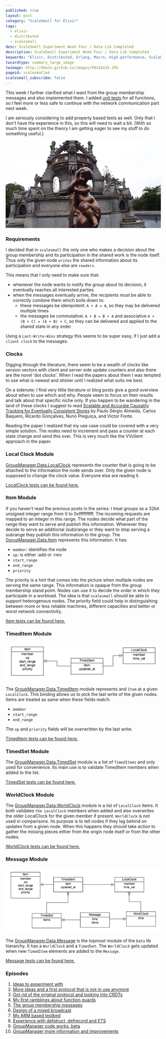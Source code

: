 ```yaml
---
published: true
layout: post
category: "ScaleSmall for Elixir"
tags:
  - elixir
  - distributed
  - scalesmall
desc: ScaleSmall Experiment Week Four / Data Lib Completed
description: ScaleSmall Experiment Week Four / Data Lib Completed
keywords: "Elixir, Distributed, Erlang, Macro, High-performance, Scalable, CRDT, VectorClock"
twcardtype: summary_large_image
twimage: http://dbeck.github.io/images/P8142435.JPG
pageid: scalesmallw4
scalesmall_subscribe: false
---
```


This week I further clarified what I want from the group membership messages and also implemented them. I added [unit tests](https://github.com/dbeck/scalesmall/tree/w4/apps/group_manager/test/group_manager/data) for all functions, so I feel more or less safe to continue with the network communication part next week.

I am seriously considering to add property based tests as well. Only that I don't have the experience in this, so this will need to wait a bit. (With so much time spent on the theory I am getting eager to see my stuff to do something useful.)

![hello from Glasgow](/images/P8142435.JPG)

### Requirements

I decided that in `scalesmall` the only one who makes a decision about the group membership and its participation in the shared work is the node itself. Thus only the given node `writes` the shared information about its participation and everyone else are `readers`.

This means that I only need to make sure that:

- whenever the node wants to notify the group about its decision, it eventually reaches all interested parties
- when the messages eventually arrive, the recipients must be able to correctly combine them which boils down to:
  - these messages be idempotent: `A + A = A`, so they may be delivered multiple times
  - the messages be commutative: `A + B = B + A` and associative `A + (B + C) = (A + B) + C`, so they can be delivered and applied to the shared state in any order

Using a `Last-Write-Wins` strategy this seems to be super easy, if I just add a `client clock` to the messages.

### Clocks

Digging through the literature, there seem to be a wealth of clocks like version vectors with client and server side update counters and also there are the novel 'dot clocks'. When I read the papers about them I was tempted to use what is newest and shinier until I realized what suits me best.

On a sidenote: I find very little literature or blog posts give a good overview about when to use which and why. People seem to focus on their results and talk about that specific niche only. If you happen to be wandering in the land of these clocks I suggest to read [Scalable and Accurate Causality Tracking for Eventually Consistent Stores](/images/dvvset-dais.pdf) by Paulo Sérgio Almeida, Carlos Baquero, Ricardo Gonçalves, Nuno Preguiça, and Victor Fonte.

Reading the paper I realized that my use case could be covered with a very simple solution. The nodes need to increment and pass a counter at each state change and send this over. This is very much like the VVclient approach in the paper.

### Local Clock Module

[GroupManager.Data.LocalClock](https://github.com/dbeck/scalesmall/blob/w4/apps/group_manager/lib/group_manager/data/local_clock.ex) represents the counter that is going to be attached to the information the node sends over. Only the given node is supposed to change the clock value. Everyone else are reading it.

[LocalClock tests can be found here.](https://github.com/dbeck/scalesmall/blob/w4/apps/group_manager/test/group_manager/data/local_clock_test.exs)

### Item Module

If you haven't read the previous posts in the series: I treat groups as a 32bit unsigned integer range from 0 to 0xffffffffff. The incoming requests are mapped to an integer in this range. The nodes decide what part of the range they want to serve and publish this information. Whenever they decide to serve an additional (sub)range or they want to stop serving a subrange they publish this information to the group. The [GorupManager.Data.Item](https://github.com/dbeck/scalesmall/blob/w4/apps/group_manager/lib/group_manager/data/item.ex) represents this information. It has:

- `member`: identifies the node
- `op`: is either :add or :rmv
- `start_range`
- `end_range`
- `priority`

The priority is a hint that comes into the picture when multiple nodes are serving the same range. This information is opaque from the group membership stand point. Nodes can use it to decide the order in which they participate in a workload. The idea is that `scalesmall` should be able to support heterogenous nodes. The priority field could help in distinguishing between more or less reliable machines, different capacities and better or worst network connectivity.

[Item tests can be found here.](https://github.com/dbeck/scalesmall/blob/w4/apps/group_manager/test/group_manager/data/item_test.exs)

### TimedItem Module

![timed_item](/images/timed_item.png)

The [GroupManager.Data.TimedItem](https://github.com/dbeck/scalesmall/blob/w4/apps/group_manager/lib/group_manager/data/timed_item.ex) module represents and `Item` at a given `LocalClock`. This binding allows us to pick the last write of the given nodes. Items are treated as same when these fields match:

- `member`
- `start_range`
- `end_range`

The `op` and `priority` fields will be overwritten by the last write.

[TimedItem tests can be found here.](https://github.com/dbeck/scalesmall/blob/w4/apps/group_manager/test/group_manager/data/timed_item_test.exs)

### TimedSet Module

The [GroupManager.Data.TimedSet](https://github.com/dbeck/scalesmall/blob/w4/apps/group_manager/lib/group_manager/data/timed_set.ex) module is a list of `TimedItems` and only used for convenience. Its main use is to validate TimedItem members when added to the list.

[TimedSet tests can be found here.](https://github.com/dbeck/scalesmall/blob/w4/apps/group_manager/test/group_manager/data/timed_set_test.exs)

### WorldClock Module

The [GroupManager.Data.WorldClock](https://github.com/dbeck/scalesmall/blob/w4/apps/group_manager/lib/group_manager/data/world_clock.ex) module is a list of `LocalClock` items. It both validates `the LocalClock` members when added and also overwrites the older LocalClock for the given member if present. `WorldClock` is not used in comparisons. Its purpose is to tell nodes if they lag behind on updates from a given node. When this happens they should take action to gather the missing pieces either from the origin node itself or from the other nodes.

[WorldClock tests can be found here.](https://github.com/dbeck/scalesmall/blob/w4/apps/group_manager/test/group_manager/data/world_clock_test.exs)

### Message Module

![message](/images/message.png)

The [GroupManager.Data.Message](https://github.com/dbeck/scalesmall/blob/w4/apps/group_manager/lib/group_manager/data/message.ex) is the topmost module of the `Data` lib hierarchy. It has a `WorldClock` and a `TimedSet`. The `WorldClock` gets updated when new `TimedItem` elements are added to the `Message`.

[Message tests can be found here.](https://github.com/dbeck/scalesmall/blob/w4/apps/group_manager/test/group_manager/data/message_test.exs)

### Episodes

1. [Ideas to experiment with](/Scalesmall-Experiment-Begins/)
2. [More ideas and a first protocol that is not in use anymore](/Scalesmall-W1-Combininig-Events/)
3. [Got rid of the original protocol and looking into CRDTs](/Scalesmall-W2-First-Redesign/)
4. [My first ramblings about function guards](/Scalesmall-W3-Elixir-Macro-Guards/)
5. [The group membership messages](/Scalesmall-W4-Message-Contents-Finalized/)
6. [Design of a mixed broadcast](/Scalesmall-W5-UDP-Multicast-Mixed-With-TCP/)
7. [My ARM based testbed](/Scalesmall-W6-W7-Test-environment/)
8. [Experience with defstruct, defrecord and ETS](/Scalesmall-W8-W10-Elixir-Tuples-Maps-and-ETS/)
9. [GroupManager code works, beta](/Scalesmall-W11-W13-Group-Manager-Implementation/)
10. [GroupManager more information and improvements](/Scalesmall-W14-More-Group-Manager-Information/)
